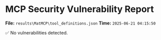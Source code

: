 # MCP Security Vulnerability Report
**File:** `results\MatMCP\tool_definitions.json`
**Time:** `2025-06-21 04:15:50`

✅ No vulnerabilities detected.